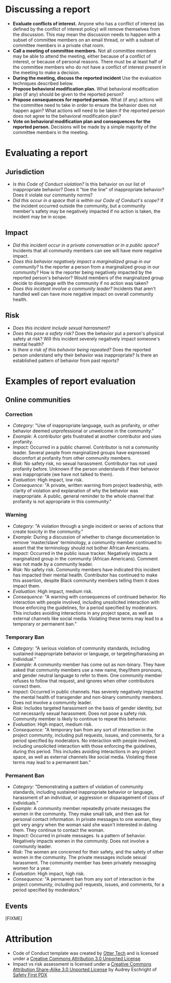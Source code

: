 # Discussing a report

* **Evaluate conflicts of interest.** Anyone who has a conflict of interest (as defined by the conflict of interest policy) will remove themselves from the discussion. This may mean the discussion needs to happen with a subset of committee members on an email thread, or with a subset of committee members in a private chat room.
* **Call a meeting of committee members.** Not all committee members may be able to attend the meeting, either because of a conflict of interest, or because of personal reasons. There must be at least half of the committee members who do not have a conflict of interest present in the meeting to make a decision.
* **During the meeting, discuss the reported incident** Use the evaluation techniques described below.
* **Propose behavioral modification plan.** What behavioral modification plan (if any) should be given to the reported person?
* **Propose consequences for reported person.** What (if any) actions will the committee need to take in order to ensure the behavior does not happen again? What actions will need to be taken if the reported person does not agree to the behavioral modification plan?
* **Vote on behavioral modification plan and consequences for the reported person.** Decisions will be made by a simple majority of the committee members in the meeting.

# Evaluating a report

## Jurisdiction

 * *Is this Code of Conduct violation?* Is this behavior on our list of inappropriate behavior? Does it "toe the line" of inappropriate behavior? Does it violate our community norms?
 * *Did this occur in a space that is within our Code of Conduct's scope?* If the incident occurred outside the community, but a community member's safety may be negatively impacted if no action is taken, the incident may be in scope.

## Impact

 * *Did this incident occur in a private conversation or in a public space?* Incidents that all community members can see will have more negative impact.
 * *Does this behavior negatively impact a marginalized group in our community?* Is the reporter a person from a marginalized group in our community? How is the reporter being negatively impacted by the reported person's behavior? Would members of the marginalized group decide to disengage with the community if no action was taken?
 * *Does this incident involve a community leader?* Incidents that aren't handled well can have more negative impact on overall community health.

## Risk

 * *Does this incident include sexual harrasment?*
 * *Does this pose a safety risk?* Does the behavior put a person's physical safety at risk? Will this incident severely negatively impact someone's mental health?
 * *Is there a risk of this behavior being repeated?* Does the reported person understand why their behavior was inappropriate? Is there an established pattern of behavior from past reports?

# Examples of report evaluation

## Online communities

### Correction

* *Category:* "Use of inappropriate language, such as profanity, or other behavior deemed unprofessional or unwelcome in the community."
* *Example:* A contributor gets frustrated at another contributor and uses profanity.
* *Impact:* Occurred in a public channel. Contributor is not a community leader. Several people from marginalized groups have expressed discomfort at profanity from other community members.
* *Risk:* No safety risk, no sexual harassment. Contributor has not used profanity before. Unknown if the person understands if their behavior was inappropriate (we have not talked to them).
* *Evaluation:* High impact, low risk.
* *Consequence:* "A private, written warning from project leadership, with clarity of violation and explanation of why the behavior was inappropriate. A public, general reminder to the whole channel that profanity is not appropriate in this community."

### Warning

* *Category:* "A violation through a single incident or series of actions that create toxicity in the community."
* *Example:* During a discussion of whether to change documentation to remove 'master/slave' terminology, a community member continued to assert that the terminology should not bother African Americans.
* *Impact:* Occurred in the public issue tracker. Negatively impacts a marginalized group in the community (African Americans). Comment was not made by a community leader.
* *Risk:* No safety risk. Community members have indicated this incident has impacted their mental health. Contributor has continued to make this assertion, despite Black community members telling them it does impact them.
* *Evaluation:* High impact, medium risk.
* *Consequence:* "A warning with consequences of continued behavior. No interaction with people involved, including unsolicited interaction with those enforcing the guidelines, for a period specified by moderators. This includes avoiding interactions in any project space, as well as external channels like social media. Violating these terms may lead to a temporary or permanent ban."

### Temporary Ban

* *Category:* "A serious violation of community standards, including sustained inappropriate behavior or language, or targeting/harassing an individual."
* *Example:* A community member has come out as non-binary. They have asked that community members use a new name, they/them pronouns, and gender neutral language to refer to them. One community member refuses to follow that request, and ignores when other contributors correct them.
* *Impact:* Occurred in public channels. Has severely negatively impacted the mental health of transgender and non-binary community members. Does not involve a community leader.
* *Risk:* Includes targeted harassment on the basis of gender identity, but not necessarily sexual harassment. Does not pose a safety risk. Community member is likely to continue to repeat this behavior.
* *Evaluation:* High impact, medium risk.
* *Consequence:* "A temporary ban from any sort of interaction in the project community, including pull requests, issues, and comments, for a period specified by moderators. No interaction with people involved, including unsolicited interaction with those enforcing the guidelines, during this period. This includes avoiding interactions in any project space, as well as external channels like social media. Violating these terms may lead to a permanent ban."

### Permanent Ban

* *Category:* "Demonstrating a pattern of violation of community standards, including sustained inappropriate behavior or language, harassment of an individual, or aggression or disparagement of class of individuals."
* *Example:* A community member repeatedly private messages the women in the community. They make small talk, and then ask for personal contact information. In private messages to one woman, they got very angry when the woman said she wasn't interested in dating them. They continue to contact the woman.
* *Impact:* Occurred in private messages. Is a pattern of behavior. Negatively impacts women in the community. Does not involve a community leader.
* *Risk:* The women are concerned for their safety, and the safety of other women in the community. The private messages include sexual harassment. The community member has been privately messaging women for a year.
* *Evaluation:* High impact, high risk.
* *Consequence:* "A permanent ban from any sort of interaction in the project community, including pull requests, issues, and comments, for a period specified by moderators."

## Events

[FIXME]

# Attribution

* Code of Conduct template was created by [Otter Tech](https://otter.technology/code-of-conduct-training) and is licensed under a [Creative Commons Attribution 3.0 Unported License](http://creativecommons.org/licenses/by/3.0/)
* Impact vs risk assessment is licensed under a [Creative Commons Attribution Share-Alike 3.0 Unported License](http://creativecommons.org/licenses/by-sa/3.0/) by Audrey Eschright of [Safety First PDX](http://safetyfirstpdx.org/)

